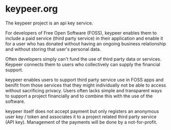 # keypeer.org

The keypeer project is an api key service.

For developers of Free Open Software (FOSS), keypeer enables them to include a paid service (third party service) in their application and enable it for a user who has donated without having an ongoing business relationship and without storing that user's personal data.

Often developers simply can't fund the use of third party data or services. Keypeer connects them to users who collectively can supply the financial support.

keypeer enables users to support third party service use in FOSS apps and benifit from those services that they might individually not be able to access without sacrificing privacy. Users often lacks simple and transparent ways to support a project financially and to combine this with the use of the software.

keypeer itself does not accept payment but only registers an anonymous user key / token and associates it to a project related third party service (API key). Management of the payments will be done by a not-for-profit.

